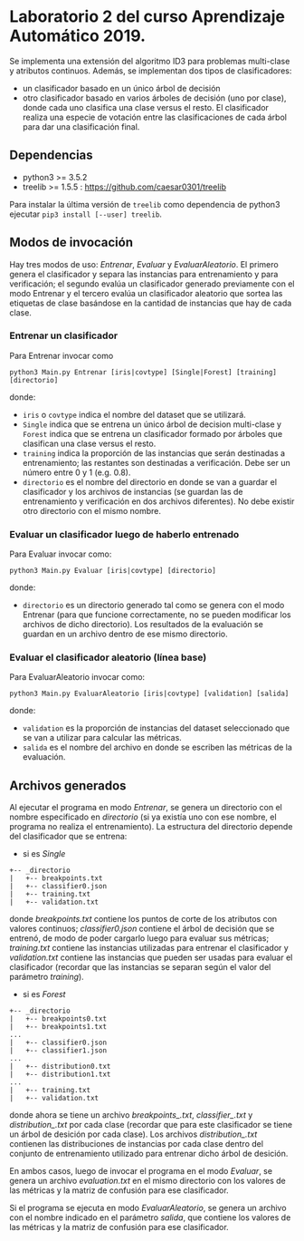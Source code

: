 # Laboratorio 2 del curso Aprendizaje Automático 2019.
Se implementa una extensión del algoritmo ID3 para problemas multi-clase y atributos continuos. Además, se implementan dos tipos de clasificadores:
- un clasificador basado en un único árbol de decisión
- otro clasificador basado en varios árboles de decisión (uno por clase), donde cada uno clasifica una clase versus el resto. El clasificador realiza una especie de votación entre las clasificaciones de cada árbol para dar una clasificación final.

## Dependencias
* python3 >= 3.5.2
* treelib >= 1.5.5 : https://github.com/caesar0301/treelib

Para instalar la última versión de `treelib` como dependencia de python3 ejecutar `pip3 install [--user] treelib`.

## Modos de invocación
Hay tres modos de uso: *Entrenar*, *Evaluar* y *EvaluarAleatorio*. El primero genera el clasificador y separa las instancias
para entrenamiento y para verificación; el segundo evalúa un clasificador generado previamente con
el modo Entrenar y el tercero evalúa un clasificador aleatorio que sortea las etiquetas de clase basándose en
la cantidad de instancias que hay de cada clase.

### Entrenar un clasificador
Para Entrenar invocar como
```
python3 Main.py Entrenar [iris|covtype] [Single|Forest] [training] [directorio]
```
donde:
- `iris` o `covtype` indica el nombre del dataset que se utilizará.
- `Single` indica que se entrena un único árbol de decision multi-clase
y `Forest` indica que se entrena un clasificador formado por árboles que
clasifican una clase versus el resto.
- `training` indica la proporción de las instancias que serán destinadas
a entrenamiento; las restantes son destinadas a verificación. Debe ser
un número entre 0 y 1 (e.g. 0.8).
- `directorio` es el nombre del directorio en donde se van a guardar el clasificador
y los archivos de instancias (se guardan las de entrenamiento y verificación en dos
archivos diferentes). No debe existir otro directorio con el mismo nombre.

### Evaluar un clasificador luego de haberlo entrenado
Para Evaluar invocar como:
```
python3 Main.py Evaluar [iris|covtype] [directorio]
```
donde:
- `directorio` es un directorio generado tal como se genera con el modo Entrenar (para que funcione
correctamente, no se pueden modificar los archivos de dicho directorio). Los resultados de la evaluación
se guardan en un archivo dentro de ese mismo directorio.

### Evaluar el clasificador aleatorio (línea base)
Para EvaluarAleatorio invocar como:
```
python3 Main.py EvaluarAleatorio [iris|covtype] [validation] [salida]
```
donde:
- `validation` es la proporción de instancias del dataset seleccionado que se van a utilizar
para calcular las métricas.
- `salida` es el nombre del archivo en donde se escriben las métricas de la evaluación.

## Archivos generados
Al ejecutar el programa en modo *Entrenar*, se genera un directorio con el nombre especificado en *directorio* (si ya existía uno con ese nombre, el programa no realiza el entrenamiento). La estructura del directorio depende del clasificador que se entrena:
- si es *Single*
```
+-- _directorio
|   +-- breakpoints.txt
|   +-- classifier0.json
|   +-- training.txt
|   +-- validation.txt
```
donde *breakpoints.txt* contiene los puntos de corte de los atributos con valores continuos; *classifier0.json* contiene el árbol de decisión que se entrenó, de modo de poder cargarlo luego para evaluar sus métricas; *training.txt* contiene las instancias utilizadas para entrenar el clasificador y *validation.txt* contiene las instancias que pueden ser usadas para evaluar el clasificador (recordar que las instancias se separan según el valor del parámetro *training*).

- si es *Forest*
```
+-- _directorio
|   +-- breakpoints0.txt
|   +-- breakpoints1.txt
...
|   +-- classifier0.json
|   +-- classifier1.json
...
|   +-- distribution0.txt
|   +-- distribution1.txt
...
|   +-- training.txt
|   +-- validation.txt
```
donde ahora se tiene un archivo *breakpoints_.txt*, *classifier_.txt* y *distribution_.txt* por cada clase (recordar que para este clasificador se tiene un árbol de desición por cada clase). Los archivos *distribution_.txt* contienen las distribuciones de instancias por cada clase dentro del conjunto de entrenamiento utilizado para entrenar dicho árbol de desición.

En ambos casos, luego de invocar el programa en el modo *Evaluar*, se genera un archivo *evaluation.txt* en el mismo directorio con los valores de las métricas y la matriz de confusión para ese clasificador.

Si el programa se ejecuta en modo *EvaluarAleatorio*, se genera un archivo con el nombre indicado en el parámetro *salida*, que contiene los valores de las métricas y la matriz de confusión para ese clasificador.
